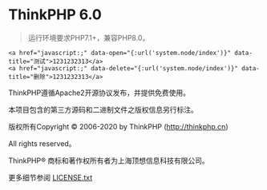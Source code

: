 ThinkPHP 6.0
===============

> 运行环境要求PHP7.1+，兼容PHP8.0。

~~~
<a href="javascript:;" data-open="{:url('system.node/index')}" data-title="测试">1231232313</a>
<a href="javascript:;" data-delete="{:url('system.node/index')}" data-title="删除">1231232313</a>
~~~

ThinkPHP遵循Apache2开源协议发布，并提供免费使用。

本项目包含的第三方源码和二进制文件之版权信息另行标注。

版权所有Copyright © 2006-2020 by ThinkPHP (http://thinkphp.cn)

All rights reserved。

ThinkPHP® 商标和著作权所有者为上海顶想信息科技有限公司。

更多细节参阅 [LICENSE.txt](LICENSE.txt)

